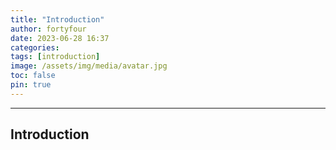 ```yaml
---
title: "Introduction"
author: fortyfour
date: 2023-06-28 16:37
categories:
tags: [introduction]
image: /assets/img/media/avatar.jpg
toc: false
pin: true
---
```


---
## Introduction

